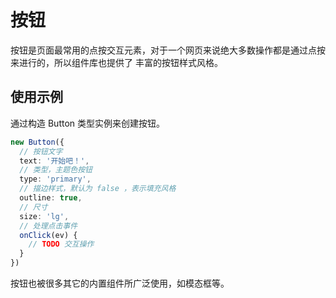 # 按钮

按钮是页面最常用的点按交互元素，对于一个网页来说绝大多数操作都是通过点按来进行的，所以组件库也提供了
丰富的按钮样式风格。

## 使用示例

通过构造 Button 类型实例来创建按钮。

```ts
new Button({
  // 按钮文字
  text: '开始吧！',
  // 类型，主题色按钮
  type: 'primary',
  // 描边样式，默认为 false ，表示填充风格
  outline: true,
  // 尺寸
  size: 'lg',
  // 处理点击事件
  onClick(ev) {
    // TODO 交互操作
  }
})
```

按钮也被很多其它的内置组件所广泛使用，如模态框等。
